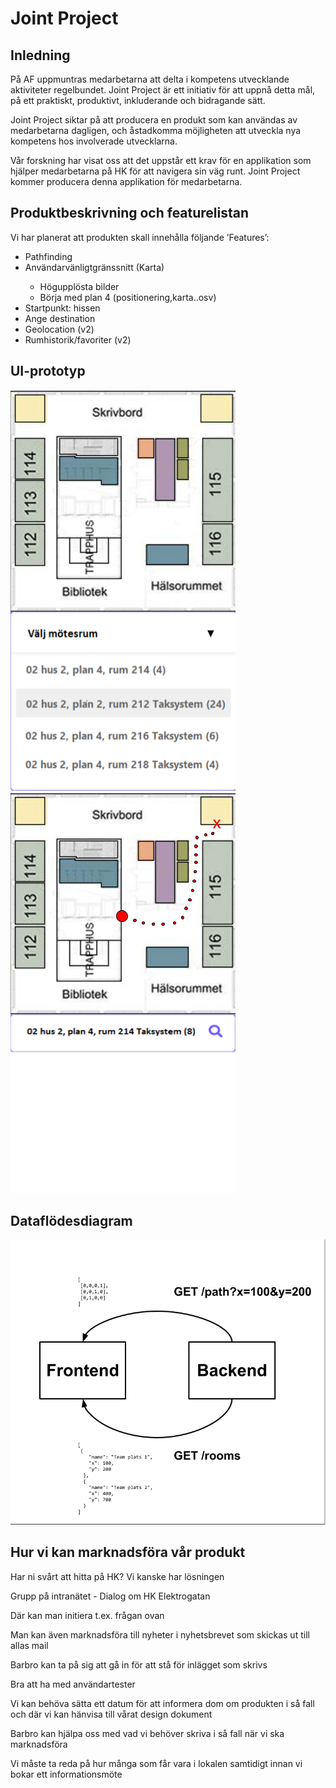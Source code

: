<h1>Joint Project</h1>
<h2>Inledning</h2>

<p>På AF uppmuntras medarbetarna att delta i kompetens utvecklande aktiviteter regelbundet. Joint Project är ett initiativ för att uppnå detta mål, på ett praktiskt, produktivt, inkluderande och bidragande sätt.</p>

<p>Joint Project siktar på att producera en produkt som kan användas av medarbetarna dagligen, och åstadkomma möjligheten att utveckla nya kompetens hos involverade utvecklarna.</p>

<p>Vår forskning har visat oss att det uppstår ett krav för en applikation som hjälper medarbetarna på HK för att navigera sin väg runt. Joint Project kommer producera denna applikation för medarbetarna. </p>

<h2>Produktbeskrivning och featurelistan</h2>

<p>Vi har planerat att produkten skall innehålla följande ’Features’: </p>
<ul>
    <li>Pathfinding</li>
    <li>Användarvänligtgränssnitt  (Karta)</li>
        <ul>
      <li>Högupplösta bilder</li>
      <li>Börja med plan 4 (positionering,karta..osv)</li>
    </ul>
    <li>Startpunkt: hissen</li>
    <li>Ange destination </li>
    <li>Geolocation (v2)</li>
    <li>Rumhistorik/favoriter (v2)</li>
</ul>

<h2>UI-prototyp</h2>

![](./images/dropdown-selection.png)
![](./images/selected-room.png)

<h2>Dataflödesdiagram</h2>

![](./images/dataflow-diagram.png)

<h2>Hur vi kan marknadsföra vår produkt</h2>

Har ni svårt att hitta på HK? Vi kanske har lösningen

Grupp på intranätet - Dialog om HK Elektrogatan

Där kan man initiera t.ex. frågan ovan

Man kan även marknadsföra till nyheter i nyhetsbrevet som skickas ut till allas mail

Barbro kan ta på sig att gå in för att stå för inlägget som skrivs

Bra att ha med användartester

Vi kan behöva sätta ett datum för att informera dom om produkten i så fall och där vi kan hänvisa till vårat design dokument

Barbro kan hjälpa oss med vad vi behöver skriva i så fall när vi ska marknadsföra

Vi måste ta reda på hur många som får vara i lokalen samtidigt innan vi bokar ett informationsmöte
